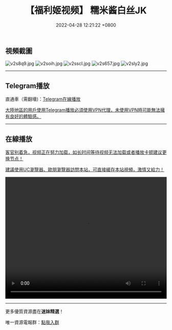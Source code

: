 ﻿---
layout: post
title:  "【福利姬视频】 糯米酱白丝JK"
date:   2022-04-28 12:21:22 +0800
categories: FuLiJi
tags: 推特 福利姬   糯米酱 白丝 JK
img: https://kanjiantu.top/images/2022/04/28/v2s8q9.jpg
---


## 視頻截圖

![v2s8q9.jpg](https://kanjiantu.top/images/2022/04/28/v2s8q9.jpg)
![v2soih.jpg](https://kanjiantu.top/images/2022/04/28/v2soih.jpg)
![v2sscI.jpg](https://kanjiantu.top/images/2022/04/28/v2sscI.jpg)
![v2s657.jpg](https://kanjiantu.top/images/2022/04/28/v2s657.jpg)
![v2sly2.jpg](https://kanjiantu.top/images/2022/04/28/v2sly2.jpg)

* * *
## Telegram播放

直通車（需翻墻)：[Telegram在線播放](https://t.me/mimeijingxuan/839)


<u>大陸地區的用戶使用Telegram播放必須使用VPN代理，未使用VPN時可能無法擁有良好的體驗感。</u> 
* * *
## 在線播放
<u>客官别着急，视频正在努力加载，如长时间等待视频无法加载或者播放卡顿建议更换节点！</u>

<u>建議使用UC瀏覽器、歐朋瀏覽器訪問本站，可直接緩存本站視頻，激情又給力！</u>
<center><video src="https://cdn.publer.io/uploads/videos/62668a54db279765b0fbb08f/6aacdd5ea3c2d590d84f1b8aa25c2e1c.mp4" width="100%" height="380px" controls="controls"></video></center>

* * *
更多優質資源盡在**迷妹精選**！

唯一資源電報群：[點我入群](https://t.me/mimeijingxuan)


